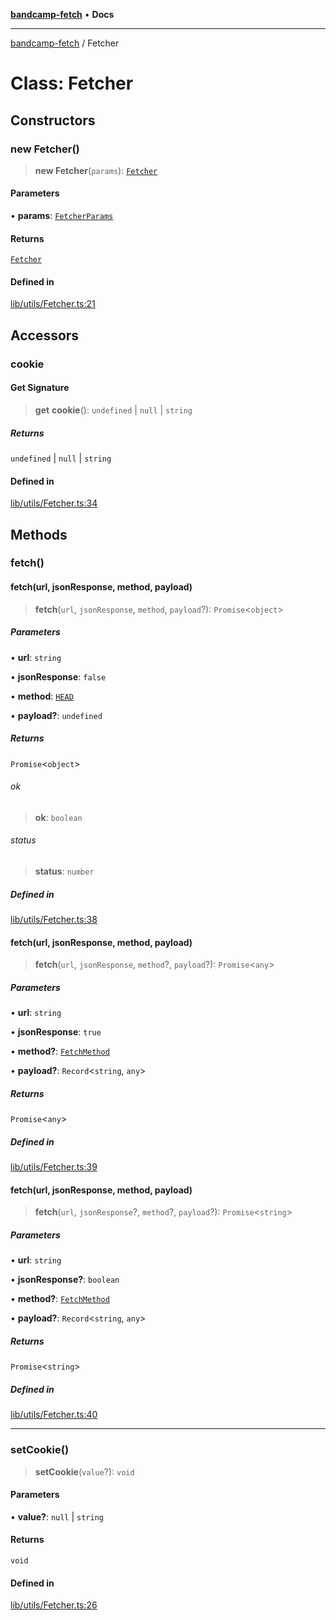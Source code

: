 [**bandcamp-fetch**](../README.md) • **Docs**

***

[bandcamp-fetch](../README.md) / Fetcher

# Class: Fetcher

## Constructors

### new Fetcher()

> **new Fetcher**(`params`): [`Fetcher`](Fetcher.md)

#### Parameters

• **params**: [`FetcherParams`](../interfaces/FetcherParams.md)

#### Returns

[`Fetcher`](Fetcher.md)

#### Defined in

[lib/utils/Fetcher.ts:21](https://github.com/patrickkfkan/bandcamp-fetch/blob/e4cb82348d4aab387354625a2433077d57362f73/src/lib/utils/Fetcher.ts#L21)

## Accessors

### cookie

#### Get Signature

> **get** **cookie**(): `undefined` \| `null` \| `string`

##### Returns

`undefined` \| `null` \| `string`

#### Defined in

[lib/utils/Fetcher.ts:34](https://github.com/patrickkfkan/bandcamp-fetch/blob/e4cb82348d4aab387354625a2433077d57362f73/src/lib/utils/Fetcher.ts#L34)

## Methods

### fetch()

#### fetch(url, jsonResponse, method, payload)

> **fetch**(`url`, `jsonResponse`, `method`, `payload`?): `Promise`\<`object`\>

##### Parameters

• **url**: `string`

• **jsonResponse**: `false`

• **method**: [`HEAD`](../enumerations/FetchMethod.md#head)

• **payload?**: `undefined`

##### Returns

`Promise`\<`object`\>

###### ok

> **ok**: `boolean`

###### status

> **status**: `number`

##### Defined in

[lib/utils/Fetcher.ts:38](https://github.com/patrickkfkan/bandcamp-fetch/blob/e4cb82348d4aab387354625a2433077d57362f73/src/lib/utils/Fetcher.ts#L38)

#### fetch(url, jsonResponse, method, payload)

> **fetch**(`url`, `jsonResponse`, `method`?, `payload`?): `Promise`\<`any`\>

##### Parameters

• **url**: `string`

• **jsonResponse**: `true`

• **method?**: [`FetchMethod`](../enumerations/FetchMethod.md)

• **payload?**: `Record`\<`string`, `any`\>

##### Returns

`Promise`\<`any`\>

##### Defined in

[lib/utils/Fetcher.ts:39](https://github.com/patrickkfkan/bandcamp-fetch/blob/e4cb82348d4aab387354625a2433077d57362f73/src/lib/utils/Fetcher.ts#L39)

#### fetch(url, jsonResponse, method, payload)

> **fetch**(`url`, `jsonResponse`?, `method`?, `payload`?): `Promise`\<`string`\>

##### Parameters

• **url**: `string`

• **jsonResponse?**: `boolean`

• **method?**: [`FetchMethod`](../enumerations/FetchMethod.md)

• **payload?**: `Record`\<`string`, `any`\>

##### Returns

`Promise`\<`string`\>

##### Defined in

[lib/utils/Fetcher.ts:40](https://github.com/patrickkfkan/bandcamp-fetch/blob/e4cb82348d4aab387354625a2433077d57362f73/src/lib/utils/Fetcher.ts#L40)

***

### setCookie()

> **setCookie**(`value`?): `void`

#### Parameters

• **value?**: `null` \| `string`

#### Returns

`void`

#### Defined in

[lib/utils/Fetcher.ts:26](https://github.com/patrickkfkan/bandcamp-fetch/blob/e4cb82348d4aab387354625a2433077d57362f73/src/lib/utils/Fetcher.ts#L26)
